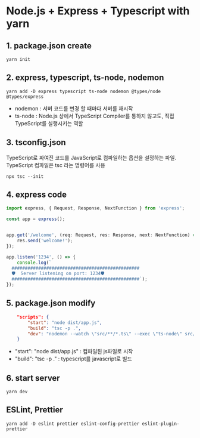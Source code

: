 # Node.js + Express + Typescript with yarn

## 1. package.json create

    yarn init

## 2. express, typescript, ts-node, nodemon

    yarn add -D express typescript ts-node nodemon @types/node @types/express

* nodemon : 서버 코드를 변경 할 때마다 서버를 재시작
* ts-node : Node.js 상에서 TypeScript Compiler를 통하지 않고도, 직접 TypeScript를 실행시키는 역할

## 3. tsconfig.json

TypeScript로 짜여진 코드를 JavaScript로 컴파일하는 옵션을 설정하는 파일. TypeScript 컴파일은 tsc 라는 명령어를 사용

    npx tsc --init

## 4. express code

```ts
import express, { Request, Response, NextFunction } from 'express';

const app = express();


app.get('/welcome', (req: Request, res: Response, next: NextFunction) => {
    res.send('welcome!');
});

app.listen('1234', () => {
    console.log(`
  ################################################
  🛡️  Server listening on port: 1234🛡️
  ################################################`);
});
```

## 5. package.json modify

```json
    "scripts": {
        "start": "node dist/app.js", 
        "build": "tsc -p .", 
        "dev": "nodemon --watch \"src/**/*.ts\" --exec \"ts-node\" src/app.ts"
    }
```

* "start": "node dist/app.js" : 컴파일된 js파일로 시작
* "build": "tsc -p ." : typescript를 javascript로 빌드

## 6. start server

    yarn dev

## ESLint, Prettier

    yarn add -D eslint prettier eslint-config-prettier eslint-plugin-prettier

